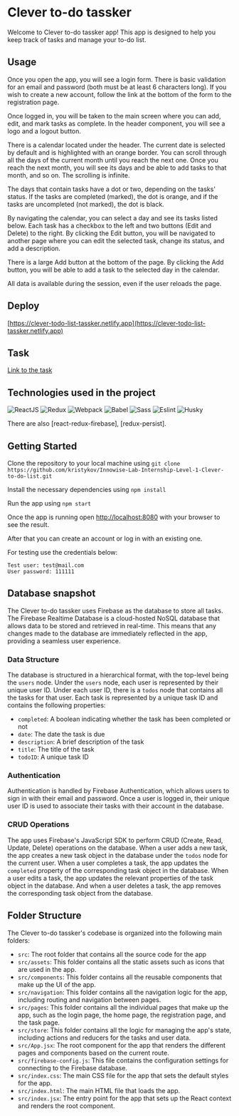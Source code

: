 # Clever to-do tassker

Welcome to Clever to-do tassker app! This app is designed to help you keep track of tasks and manage your to-do list.

## Usage

Once you open the app, you will see a login form. There is basic validation for an email and password (both must be at least 6 characters long). If you wish to create a new account, follow the link at the bottom of the form to the registration page.

Once logged in, you will be taken to the main screen where you can add, edit, and mark tasks as complete. In the header component, you will see a logo and a logout button.

There is a calendar located under the header. The current date is selected by default and is highlighted with an orange border. You can scroll through all the days of the current month until you reach the next one. Once you reach the next month, you will see its days and be able to add tasks to that month, and so on. The scrolling is infinite.

The days that contain tasks have a dot or two, depending on the tasks' status. If the tasks are completed (marked), the dot is orange, and if the tasks are uncompleted (not marked), the dot is black.

By navigating the calendar, you can select a day and see its tasks listed below. Each task has a checkbox to the left and two buttons (Edit and Delete) to the right. By clicking the Edit button, you will be navigated to another page where you can edit the selected task, change its status, and add a description.

There is a large Add button at the bottom of the page. By clicking the Add button, you will be able to add a task to the selected day in the calendar.

All data is available during the session, even if the user reloads the page.

## Deploy

[https://clever-todo-list-tassker.netlify.app](https://clever-todo-list-tassker.netlify.app)

## Task

[Link to the task](https://drive.google.com/file/d/1tG-0kA8bmJYkExUFQUzUT-AgxzVtohFE/view?usp=sharing)

## Technologies used in the project

![ReactJS](https://img.shields.io/badge/-ReactJS-0D1117?style=for-the-badge&logo=React)
![Redux](https://img.shields.io/badge/-Redux-0D1117?style=for-the-badge&logo=Redux)
![Webpack](https://img.shields.io/badge/-Webpack-0D1117?style=for-the-badge&logo=Webpack)
![Babel](https://img.shields.io/badge/-Babel-0D1117?style=for-the-badge&logo=Babel)
![Sass](https://img.shields.io/badge/-Sass-0D1117?style=for-the-badge&logo=Sass)
![Eslint](https://img.shields.io/badge/-Eslint-0D1117?style=for-the-badge&logo=Eslint)
![Husky](https://img.shields.io/badge/-Husky-0D1117?style=for-the-badge&logo=Husky)

There are also [react-redux-firebase], [redux-persist].

## Getting Started

Clone the repository to your local machine using `git clone https://github.com/kristykov/Innowise-Lab-Internship-Level-1-Clever-to-do-list.git`

Install the necessary dependencies using `npm install`

Run the app using `npm start`

Once the app is running open [http://localhost:8080](http://localhost:8080) with your browser to see the result.

After that you can create an account or log in with an existing one.

For testing use the credentials below:

```
Test user: test@mail.com
User password: 111111
```

## Database snapshot

The Clever to-do tassker uses Firebase as the database to store all tasks. The Firebase Realtime Database is a cloud-hosted NoSQL database that allows data to be stored and retrieved in real-time. This means that any changes made to the database are immediately reflected in the app, providing a seamless user experience.

### Data Structure

The database is structured in a hierarchical format, with the top-level being the `users` node. Under the `users` node, each user is represented by their unique user ID. Under each user ID, there is a `todos` node that contains all the tasks for that user. Each task is represented by a unique task ID and contains the following properties:

- `completed`: A boolean indicating whether the task has been completed or not
- `date`: The date the task is due
- `description`: A brief description of the task
- `title`: The title of the task
- `todoID`: A unique task ID

### Authentication

Authentication is handled by Firebase Authentication, which allows users to sign in with their email and password. Once a user is logged in, their unique user ID is used to associate their tasks with their account in the database.

### CRUD Operations

The app uses Firebase's JavaScript SDK to perform CRUD (Create, Read, Update, Delete) operations on the database. When a user adds a new task, the app creates a new task object in the database under the `todos` node for the current user. When a user completes a task, the app updates the `completed` property of the corresponding task object in the database. When a user edits a task, the app updates the relevant properties of the task object in the database. And when a user deletes a task, the app removes the corresponding task object from the database.

## Folder Structure

The Clever to-do tassker's codebase is organized into the following main folders:

- `src`: The root folder that contains all the source code for the app
- `src/assets`: This folder contains all the static assets such as icons that are used in the app.
- `src/components`: This folder contains all the reusable components that make up the UI of the app.
- `src/navigation`: This folder contains all the navigation logic for the app, including routing and navigation between pages.
- `src/pages`: This folder contains all the individual pages that make up the app, such as the login page, the home page, the registration page, and the task page.
- `src/store`: This folder contains all the logic for managing the app's state, including actions and reducers for the tasks and user data.
- `src/App.jsx`: The root component for the app that renders the different pages and components based on the current route.
- `src/firebase-config.js`: This file contains the configuration settings for connecting to the Firebase database.
- `src/index.css`: The main CSS file for the app that sets the default styles for the app.
- `src/index.html`: The main HTML file that loads the app.
- `src/index.jsx`: The entry point for the app that sets up the React context and renders the root component.
